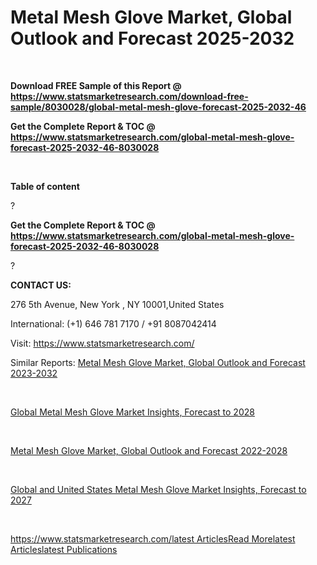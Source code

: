 <h1>Metal Mesh Glove Market, Global Outlook and Forecast 2025-2032</h1><br/><p><strong>Download FREE Sample of this Report @ <a href="https://www.statsmarketresearch.com/download-free-sample/8030028/global-metal-mesh-glove-forecast-2025-2032-46">https://www.statsmarketresearch.com/download-free-sample/8030028/global-metal-mesh-glove-forecast-2025-2032-46</a></strong></p>
 
 
 
 <div><b>Get the Complete Report & TOC @ <a href="https://www.statsmarketresearch.com/global-metal-mesh-glove-forecast-2025-2032-46-8030028">https://www.statsmarketresearch.com/global-metal-mesh-glove-forecast-2025-2032-46-8030028</a></b></div>
 
 
 
 <p><br />
 
 <b>Table of content</b></p>
 
 
 
 <p>? </p>
 
 
 
 <div><b>Get the Complete Report & TOC @ <a href="https://www.statsmarketresearch.com/global-metal-mesh-glove-forecast-2025-2032-46-8030028">https://www.statsmarketresearch.com/global-metal-mesh-glove-forecast-2025-2032-46-8030028</a></b></div>
 
 
 
 <p>? </p>
 
 
 
 <p><b>CONTACT US:</b><br />
 
 276 5th Avenue, New York , NY 10001,United States<br />
 
 International: (+1) 646 781 7170 / +91 8087042414<br />
 
 Visit: <a href="https://www.statsmarketresearch.com/">https://www.statsmarketresearch.com/</a><br />
 
 Similar Reports: <a href="https://www.statsmarketresearch.com/global-metal-mesh-glove-forecast-2025-2032-46-8030028">Metal Mesh Glove Market, Global Outlook and Forecast 2023-2032</a><br />
 
 <br />
 
 <a href="https://www.statsmarketresearch.com/global-metal-mesh-glove-forecast-2025-2032-46-8030028">Global Metal Mesh Glove Market Insights, Forecast to 2028</a><br />
 
 <br />
 
 <a href="https://www.statsmarketresearch.com/global-metal-mesh-glove-forecast-2025-2032-46-8030028">Metal Mesh Glove Market, Global Outlook and Forecast 2022-2028</a><br />
 
 <br />
 
 <a href="https://www.statsmarketresearch.com/global-metal-mesh-glove-forecast-2025-2032-46-8030028">Global and United States Metal Mesh Glove Market Insights, Forecast to 2027</a><br />
 
 <br />
 
 <a href="https://gyeongbokgung.com">https://www.statsmarketresearch.com/</a><a href="https://hallyeomaritime.com">latest Articles</a><a href="https://jingwansa.com">Read More</a><a href="https://nguoiviet.jp/">latest Articles</a><a href="https://www.intelmarketresearch.com/">latest Publications</a></p>